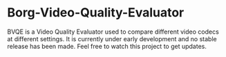 # Borg-Video-Quality-Evaluator
BVQE is a Video Quality Evaluator used to compare different video codecs at different settings. It is currently under early development and no stable release has been made. Feel free to watch this project to get updates.
